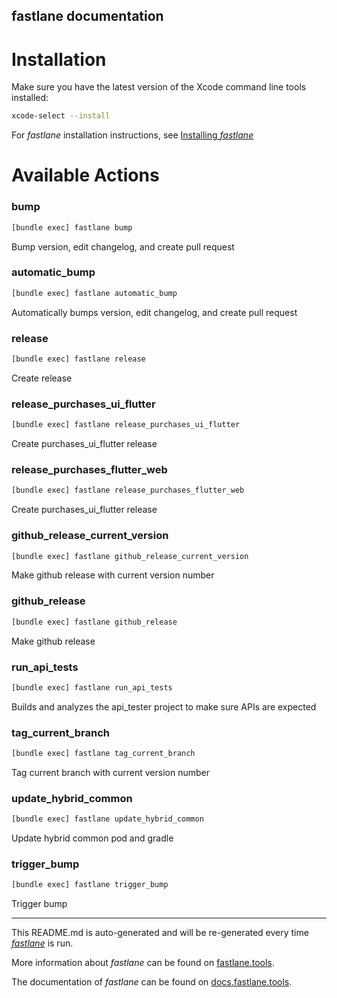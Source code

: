fastlane documentation
----

# Installation

Make sure you have the latest version of the Xcode command line tools installed:

```sh
xcode-select --install
```

For _fastlane_ installation instructions, see [Installing _fastlane_](https://docs.fastlane.tools/#installing-fastlane)

# Available Actions

### bump

```sh
[bundle exec] fastlane bump
```

Bump version, edit changelog, and create pull request

### automatic_bump

```sh
[bundle exec] fastlane automatic_bump
```

Automatically bumps version, edit changelog, and create pull request

### release

```sh
[bundle exec] fastlane release
```

Create release

### release_purchases_ui_flutter

```sh
[bundle exec] fastlane release_purchases_ui_flutter
```

Create purchases_ui_flutter release

### release_purchases_flutter_web

```sh
[bundle exec] fastlane release_purchases_flutter_web
```

Create purchases_ui_flutter release

### github_release_current_version

```sh
[bundle exec] fastlane github_release_current_version
```

Make github release with current version number

### github_release

```sh
[bundle exec] fastlane github_release
```

Make github release

### run_api_tests

```sh
[bundle exec] fastlane run_api_tests
```

Builds and analyzes the api_tester project to make sure APIs are expected

### tag_current_branch

```sh
[bundle exec] fastlane tag_current_branch
```

Tag current branch with current version number

### update_hybrid_common

```sh
[bundle exec] fastlane update_hybrid_common
```

Update hybrid common pod and gradle

### trigger_bump

```sh
[bundle exec] fastlane trigger_bump
```

Trigger bump

----

This README.md is auto-generated and will be re-generated every time [_fastlane_](https://fastlane.tools) is run.

More information about _fastlane_ can be found on [fastlane.tools](https://fastlane.tools).

The documentation of _fastlane_ can be found on [docs.fastlane.tools](https://docs.fastlane.tools).
